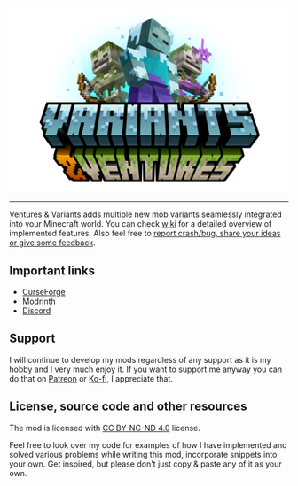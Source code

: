 <p align="center">
    <img src="https://github.com/Faboslav/variants-and-ventures/blob/master/.github/assets/logo.png?raw=true" title="Variants & Ventures" alt="Variants & Ventures">
</p>

---

Ventures & Variants adds multiple new mob variants seamlessly integrated into your Minecraft world.
You can check [wiki] for a detailed overview of implemented features. Also feel free to [report crash/bug, share your ideas or give some feedback].

## Important links

- [CurseForge]
- [Modrinth]
- [Discord]

## Support

I will continue to develop my mods regardless of any support as it is my hobby and I very much enjoy it. If you want to support me anyway you can
do that on [Patreon] or [Ko-fi], I appreciate that.

## License, source code and other resources

The mod is licensed with [CC BY-NC-ND 4.0] license.

Feel free to look over my code for examples of how I have implemented and solved various problems while writing this
mod, incorporate snippets into your own. Get inspired, but please don't just copy & paste any of it as your own.

[report crash/bug, share your ideas or give some feedback]: https://github.com/Faboslav/variants-and-ventures/new/choose

[wiki]: https://github.com/Faboslav/variants-and-ventures/wiki

[CurseForge]: https://www.curseforge.com/minecraft/mc-mods/variants-and-ventures

[Modrinth]: https://modrinth.com/mod/variants-and-ventures

[Discord]: https://discord.com/invite/QGwFvvMQCn

[Patreon]: https://www.patreon.com/Faboslav

[Ko-fi]: https://ko-fi.com/faboslav

[CC BY-NC-ND 4.0]: https://github.com/Faboslav/friends-and-foes/blob/master/LICENSE.txt